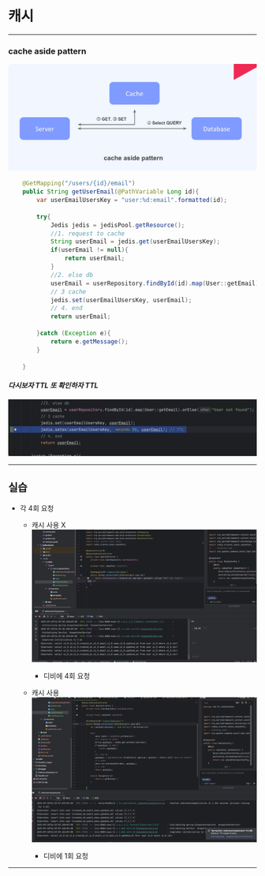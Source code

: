 # 캐시

---

### cache aside pattern
![img.png](../ReadMe_images/cache/img.png)

```java 
    @GetMapping("/users/{id}/email")
    public String getUserEmail(@PathVariable Long id){
        var userEmailUsersKey = "user:%d:email".formatted(id);

        try{
            Jedis jedis = jedisPool.getResource();
            //1. request to cache
            String userEmail = jedis.get(userEmailUsersKey);
            if(userEmail != null){
                return userEmail;
            }
            //2. else db
            userEmail = userRepository.findById(id).map(User::getEmail).orElse("User not found");
            // 3 cache
            jedis.set(userEmailUsersKey, userEmail);
            // 4. end
            return userEmail;

        }catch (Exception e){
            return e.getMessage();
        }

    }
```

#### *다시보자 TTL 또 확인하자 TTL*
![스크린샷 2025-09-18 오후 5.05.17.png](../ReadMe_images/cache/%EC%8A%A4%ED%81%AC%EB%A6%B0%EC%83%B7%202025-09-18%20%EC%98%A4%ED%9B%84%205.05.17.png)


--- 

## 실습
- 각 4회 요청 
  - 캐시 사용 X
![스크린샷 2025-09-18 오후 4.59.36.png](../ReadMe_images/%EC%8A%A4%ED%81%AC%EB%A6%B0%EC%83%B7%202025-09-18%20%EC%98%A4%ED%9B%84%204.59.36.png)
    - 디비에 4회 요청 

  - 캐시 사용 
  ![스크린샷 2025-09-18 오후 5.00.10.png](../ReadMe_images/%EC%8A%A4%ED%81%AC%EB%A6%B0%EC%83%B7%202025-09-18%20%EC%98%A4%ED%9B%84%205.00.10.png)
    - 디비에 1회 요청 


---
